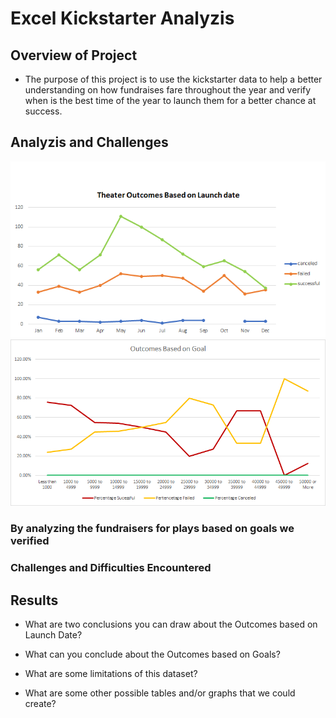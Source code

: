 # Excel Kickstarter Analyzis

## Overview of Project

- The purpose of this project is to use the kickstarter data to help a better understanding on how fundraises fare throughout the year and verify when is the best time of the year to launch them for a better chance at success.

## Analyzis and Challenges
![Outcomes based on Launch Dates](./resources/Theater_Outcomes_vs_Launch.png)
![Outcomes based on Goals](./resources/Outcomes_vs_Goals.png)

### By analyzing the fundraisers for plays based on goals we verified  

### Challenges and Difficulties Encountered

## Results

- What are two conclusions you can draw about the Outcomes based on Launch Date?

- What can you conclude about the Outcomes based on Goals?

- What are some limitations of this dataset?

- What are some other possible tables and/or graphs that we could create?
